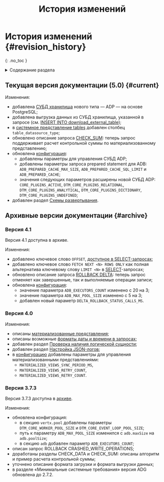 ﻿---
layout: default
title: История изменений
nav_order: 7
has_children: false
---

# История изменений {#revision_history}
{: .no_toc }

<details markdown="block">
  <summary>
    Содержание раздела
  </summary>
  {: .text-delta }
1. TOC
{:toc}
</details>

## Текущая версия документации (5.0) {#current}

Изменения:

* добавлена [СУБД хранилища](../introduction/supported_DBMS/supported_DBMS.md) нового типа — ADP — 
  на основе PostgreSQL;
* добавлена выгрузка данных из СУБД хранилища, указанной в запросе 
  (см. [INSERT INTO download_external_table](../reference/sql_plus_requests/INSERT_INTO_download_external_table/INSERT_INTO_download_external_table.md));
* в [системное представление tables](../reference/system_views/system_views.md#tables) добавлен столбец 
  `table_datasource_type`;
* обновлено описание запроса [CHECK_SUM](../reference/sql_plus_requests/CHECK_SUM/CHECK_SUM.md): теперь запрос 
  поддерживает расчет контрольной суммы по материализованному представлению;
* обновлена [конфигурация](../maintenance/configuration/configuration.md):
  * добавлены параметры для управления СУБД ADP;
  * добавлены параметры запроса prepared statement для ADB: `ADB_PREPARED_CACHE_MAX_SIZE`, `ADB_PREPARED_CACHE_SQL_LIMIT`
    и `ADB_PREPARED_CACHE`;
  * значения следующих параметров расширены новой СУБД ADP: `CORE_PLUGINS_ACTIVE`, `DTM_CORE_PLUGINS_RELATIONAL`,
    `DTM_CORE_PLUGINS_ANALYTICAL`, `DTM_CORE_PLUGINS_DICTIONARY`, `DTM_CORE_PLUGINS_UNDEFINED`;
* добавлен раздел [Схемы развертывания](../maintenance/deployment_diagrams/deployment_diagrams.md).

## Архивные версии документации {#archive}

### Версия 4.1

Версия 4.1 доступна в архиве.

Изменения:
* добавлено ключевое слово `OFFSET`,
  [доступное в SELECT-запросах](../reference/sql_plus_requests/SELECT/SELECT.md#offset);
* добавлено ключевое слово `FETCH NEXT <N> ROWS ONLY` как полная альтернатива ключевому слову `LIMIT <N>`
  в [SELECT](../reference/sql_plus_requests/SELECT/SELECT.md)-запросах;
* обновлено описание запроса [ROLLBACK DELTA](../reference/sql_plus_requests/ROLLBACK_DELTA/ROLLBACK_DELTA.md):
  теперь запрос отменяет как завершенные, так и выполняемые операции записи;
* обновлена [конфигурация](../maintenance/configuration/configuration.md):
  * значение параметра `ADB_EXECUTORS_COUNT` изменено с 20 на 3;
  * значение параметра `ADB_MAX_POOL_SIZE` изменено с 5 на 3;
  * добавлен новый параметр `DELTA_ROLLBACK_STATUS_CALLS_MS`.

### Версия 4.0

Изменения:
* описаны [материализованные представления](../overview/main_concepts/materialized_view/materialized_view.md);
* описаны возможные [форматы даты и времени в запросах](../reference/timestamp_formats/timestamp_formats.md);
* добавлен раздел [Проверка наличия логической сущности](../working_with_system/logical_schema_update/entity_presence_check/entity_presence_check.md);
* добавлен раздел [Настройка JSON-логов](../maintenance/json_logs_configuration/json_logs_configuration.md);
* в [конфигурацию](../maintenance/configuration/configuration.md) добавлены параметры для управления материализованными 
  представлениями:
  * `MATERIALIZED_VIEWS_SYNC_PERIOD_MS`,
  * `MATERIALIZED_VIEWS_RETRY_COUNT`,
  * `MATERIALIZED_VIEWS_RETRY_COUNT`.

### Версия 3.7.3

Версия 3.7.3 доступна в [архиве](https://arenadata.github.io/docs_prostore_archive/v3-7-3/).

Изменения:
* обновлена конфигурация:
  * в секцию `vertx.pool` добавлены параметры `DTM_CORE_WORKER_POOL_SIZE` и `DTM_CORE_EVENT_LOOP_POOL_SIZE`;
  * путь к параметру `ADB_MAX_POOL_SIZE` изменился с `adb.maxSize` на `adb.poolSize`;
  * в секцию `adb` добавлен параметр `ADB_EXECUTORS_COUNT`;
* описан запрос ROLLBACK CRASHED_WRITE_OPERATIONS;
* доработаны разделы CHECK_DATA и CHECK_SUM: описаны алгоритм и пример расчета контрольной суммы;
* уточнено описание формата загрузки и формата выгрузки данных;
* в разделе «Минимальные системные требования» версия ADG обновлена до 2.7.2.